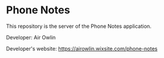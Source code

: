 # Phone Notes

This repository is the server of the Phone Notes application.

Developer: Air Owlin

Developer's website: https://airowlin.wixsite.com/phone-notes
